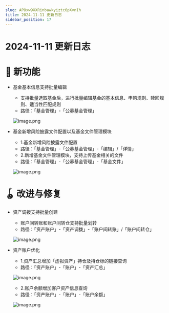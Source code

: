 ```yaml
---
slug: AP8xw9XXRinbawkyiztc6pXvnIh
title: 2024-11-11 更新日志
sidebar_position: 17
---
```



# 2024-11-11 更新日志


# 🎉 新功能

- 基金基本信息支持批量编辑
    - 支持批量选取基金后，进行批量编辑基金的基本信息、申购规则、赎回规则、适当性匹配规则
    - 路径：「基金管理」-「公募基金管理」

    ![image.png](/assets/fe8563879240e5929d88cb20b938dbf2.png)

- 基金新增风险披露文件配置以及基金文件管理模块
    - 1.基金新增风险披露文件配置
    - 路径：「基金管理」-「公募基金管理」-「编辑」/「详情」
    - 2.新增基金文件管理模块，支持上传基金相关的文件
    - 路径：「基金管理」-「公募基金管理」-「基金文件」

    ![image.png](/assets/9870c61846ec050e094f06987b0e507d.png)


# 🪀 改进与修复

- 资产调拨支持批量创建
    - 账户间转账和账户间转仓支持批量划转
    - 路径：「资产账户」-「资产调拨」-「账户间转账」/「账户间转仓」

    ![image.png](/assets/7c15f52e4b4f17ca27efa8d334b5bf92.png)

- 资产账户优化
    - 1.资产汇总增加「虚拟资产」持仓及持仓标的链接查询
    - 路径：「资产账户」-「账户」-「资产汇总」

    ![image.png](/assets/c3444bbd5065b9d0d6668411ce47ace1.png)

    - 2.账户余额增加客户资产信息查询
    - 路径：「资产账户」-「账户」-「账户余额」

    ![image.png](/assets/6866d4cff302824f1d016087d10b6cfe.png)

